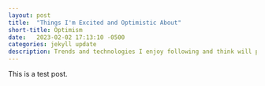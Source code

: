 ```yaml
---
layout: post
title:  "Things I'm Excited and Optimistic About"
short-title: Optimism
date:   2023-02-02 17:13:10 -0500
categories: jekyll update
description: Trends and technologies I enjoy following and think will positively impact the future.
---
```

This is a test post.
